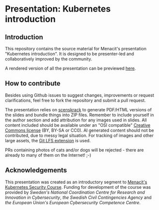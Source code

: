 <!--
SPDX-FileCopyrightText: © 2025 Menacit AB <foss@menacit.se>
SPDX-License-Identifier: CC-BY-SA-4.0
X-Context: Presentation - Kubernetes introduction
-->

# Presentation: Kubernetes introduction

## Introduction
This repository contains the source material for Menacit's presentation "Kubernetes introduction".
It is designed to be presenter-led and collaboratively improved by the community.  
  
A rendered version of all the presentation can be previewed [here](https://t.menacit.se/k8s_intro).


## How to contribute
Besides using Github issues to suggest changes, improvements or request clarifications, feel free
to fork the repository and submit a pull request.  

The presentation relies on [scenskrack](https://github.com/doctor-love/scenskrack) to generate
PDF/HTML versions of the slides and bundle things into ZIP files. Remember to include yourself in
the author section and add attribution for any images used in slides. All content included should
be available under an "OSI compatible"
[Creative Commons license](https://creativecommons.org/about/cclicenses/) (BY, BY-SA or CC0).
AI generated content should not be contributed, due to messy legal situation. For tracking of
images and other large assets, the [Git LFS extension](https://git-lfs.github.com/) is used.  
  
PRs containing photos of cats and/or dogs will be rejected - there are already to many of them on
the Internet! ;-)


## Acknowledgements
This presentation was created as an introductory segment to
[Menacit's Kubernetes Security Course](https://github.com/menacit/kubernetes_security_course).
Funding for development of the course was provided by _Sweden's National Coordination Centre for
Research and Innovation in Cybersecurity_, _the Swedish Civil Contingencies Agency_ and
_the European Union's European Cybersecurity Competence Centre_.
